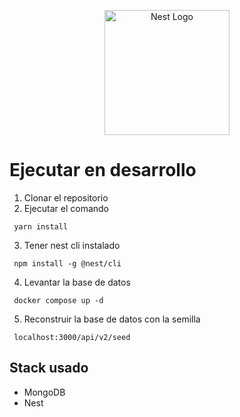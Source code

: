 <p align="center">
  <a href="http://nestjs.com/" target="blank"><img src="https://nestjs.com/img/logo-small.svg" width="200" alt="Nest Logo" /></a>
</p>

# Ejecutar en desarrollo

1. Clonar el repositorio
2. Ejecutar el comando 

```
 yarn install
```

3. Tener nest cli instalado 
```
 npm install -g @nest/cli
```

4. Levantar la base de datos

```
 docker compose up -d
```

5. Reconstruir la base de datos con la semilla

```
 localhost:3000/api/v2/seed
```

## Stack usado

* MongoDB
* Nest
